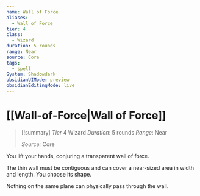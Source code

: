 ```yaml
---
name: Wall of Force
aliases:
  - Wall of Force
tier: 4
class:
  - Wizard
duration: 5 rounds
range: Near
source: Core
tags:
  - spell
System: Shadowdark
obsidianUIMode: preview
obsidianEditingMode: live
---
```

# [[Wall-of-Force|Wall of Force]]

>[!summary]
> *Tier* 4
> Wizard
> *Duration*: 5 rounds
> *Range*: Near
> 
> *Source:* Core


You lift your hands, conjuring a transparent wall of force. 

The thin wall must be contiguous and can cover a near-sized area in width and length. You choose its shape. 

Nothing on the same plane can physically pass through the wall.


